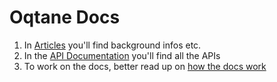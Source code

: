 # Oqtane Docs

1. In [Articles](./articles/index.md) you'll find background infos etc.
1. In the [API Documentation](./api/index.md) you'll find all the APIs
1. To work on the docs, better read up on [how the docs work](./articles/documentation/index.md)